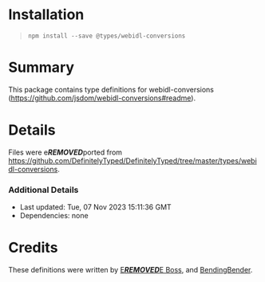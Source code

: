 # Installation
> `npm install --save @types/webidl-conversions`

# Summary
This package contains type definitions for webidl-conversions (https://github.com/jsdom/webidl-conversions#readme).

# Details
Files were e***REMOVED***ported from https://github.com/DefinitelyTyped/DefinitelyTyped/tree/master/types/webidl-conversions.

### Additional Details
 * Last updated: Tue, 07 Nov 2023 15:11:36 GMT
 * Dependencies: none

# Credits
These definitions were written by [E***REMOVED***E Boss](https://github.com/E***REMOVED***E-Boss), and [BendingBender](https://github.com/BendingBender).

